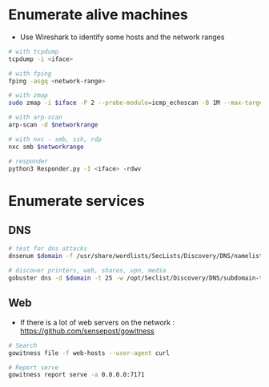 # Enumerate alive machines
- Use Wireshark to identify some hosts and the network ranges

```bash
# with tcpdump
tcpdump -i <iface>

# with fping
fping -asgq <network-range>

# with zmap
sudo zmap -i $iface -P 2 --probe-module=icmp_echoscan -B 1M --max-targets=10000000 -o targets_rfc1918.txt $network_ips

# with arp-scan
arp-scan -d $networkrange

# with nxc - smb, ssh, rdp
nxc smb $networkrange

# responder
python3 Responder.py -I <iface> -rdwv
```

# Enumerate services
## DNS
```bash
# test for dns attacks
dnsenum $domain -f /usr/share/wordlists/SecLists/Discovery/DNS/namelist.txt --dnsserver $dns_server_ip > dnsenum.txt

# discover printers, web, shares, vpn, media
gobuster dns -d $domain -t 25 -w /opt/Seclist/Discovery/DNS/subdomain-top2000.txt
```

## Web
- If there is a lot of web servers on the network : https://github.com/sensepost/gowitness
```bash
# Search
gowitness file -f web-hosts --user-agent curl

# Report serve
gowitness report serve -a 0.0.0.0:7171
```